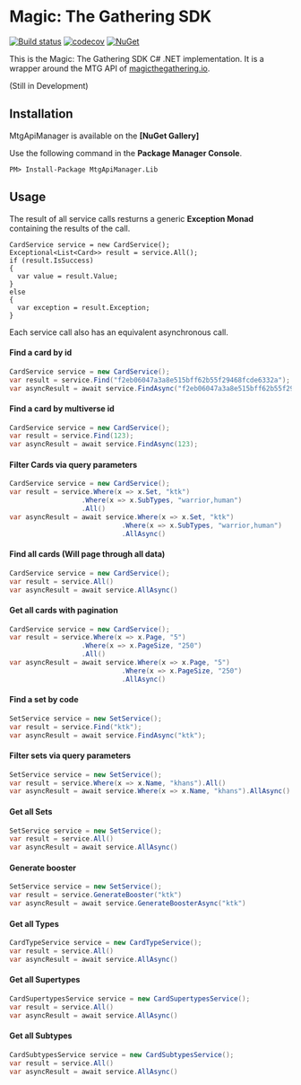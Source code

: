 # Magic: The Gathering SDK

[![Build status](https://ci.appveyor.com/api/projects/status/94qmxtk914w36xxr?svg=true)](https://ci.appveyor.com/project/jregnier/mtgapimanager)
[![codecov](https://codecov.io/gh/jregnier/MtgApiManager/branch/master/graph/badge.svg)](https://codecov.io/gh/jregnier/MtgApiManager)
[![NuGet](https://img.shields.io/nuget/v/Nuget.Core.svg)](https://www.nuget.org/packages/MtgApiManager.Lib/)

This is the Magic: The Gathering SDK C# .NET implementation. It is a wrapper around the MTG API of [magicthegathering.io](http://magicthegathering.io/).

(Still in Development)

## Installation

MtgApiManager is available on the **[NuGet Gallery]**

Use the following command in the **Package Manager Console**.
```
PM> Install-Package MtgApiManager.Lib
```
## Usage
The result of all service calls resturns a generic **Exception Monad** containing the results of the call.
```
CardService service = new CardService();
Exceptional<List<Card>> result = service.All();
if (result.IsSuccess)
{
  var value = result.Value;
}
else
{
  var exception = result.Exception;
}
```
Each service call also has an equivalent asynchronous call.
#### Find a card by id
```cs
CardService service = new CardService();
var result = service.Find("f2eb06047a3a8e515bff62b55f29468fcde6332a");
var asyncResult = await service.FindAsync("f2eb06047a3a8e515bff62b55f29468fcde6332a");
```
#### Find a card by multiverse id
```cs
CardService service = new CardService();
var result = service.Find(123);
var asyncResult = await service.FindAsync(123);
```
#### Filter Cards via query parameters
```cs
CardService service = new CardService();
var result = service.Where(x => x.Set, "ktk")
                  .Where(x => x.SubTypes, "warrior,human")
                  .All()
var asyncResult = await service.Where(x => x.Set, "ktk")
                            .Where(x => x.SubTypes, "warrior,human")
                            .AllAsync()                  
```    
#### Find all cards (Will page through all data)
```cs
CardService service = new CardService();
var result = service.All()
var asyncResult = await service.AllAsync()
```      
#### Get all cards with pagination
```cs
CardService service = new CardService();
var result = service.Where(x => x.Page, "5")
                  .Where(x => x.PageSize, "250")
                  .All()
var asyncResult = await service.Where(x => x.Page, "5")
                            .Where(x => x.PageSize, "250")
                            .AllAsync()
```      
#### Find a set by code
```cs
SetService service = new SetService();
var result = service.Find("ktk");
var asyncResult = await service.FindAsync("ktk");
```    
#### Filter sets via query parameters
```cs
SetService service = new SetService();
var result = service.Where(x => x.Name, "khans").All()
var asyncResult = await service.Where(x => x.Name, "khans").AllAsync()
```     
#### Get all Sets
```cs
SetService service = new SetService();
var result = service.All()
var asyncResult = await service.AllAsync()
```
#### Generate booster
```cs
SetService service = new SetService();
var result = service.GenerateBooster("ktk")
var asyncResult = await service.GenerateBoosterAsync("ktk")
``` 
#### Get all Types
```cs
CardTypeService service = new CardTypeService();
var result = service.All()
var asyncResult = await service.AllAsync()
```
#### Get all Supertypes
```cs
CardSupertypesService service = new CardSupertypesService();
var result = service.All()
var asyncResult = await service.AllAsync()
```
#### Get all Subtypes
```cs
CardSubtypesService service = new CardSubtypesService();
var result = service.All()
var asyncResult = await service.AllAsync()
```
